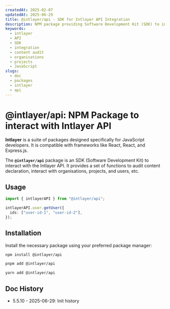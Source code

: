 ```yaml
---
createdAt: 2025-02-07
updatedAt: 2025-06-29
title: @intlayer/api - SDK for Intlayer API Integration
description: NPM package providing Software Development Kit (SDK) to interact with Intlayer API for content auditing, organisations, projects, and user management.
keywords:
  - intlayer
  - API
  - SDK
  - integration
  - content audit
  - organisations
  - projects
  - JavaScript
slugs:
  - doc
  - packages
  - intlayer
  - api
---
```


# @intlayer/api: NPM Package to interact with Intlayer API

**Intlayer** is a suite of packages designed specifically for JavaScript developers. It is compatible with frameworks like React, React, and Express.js.

The **`@intlayer/api`** package is an SDK (Software Development Kit) to interact with the Intlayer API. It provides a set of functions to audit content declaration, interact with organisations, projects, and users, etc.

## Usage

```ts
import { intlayerAPI } from "@intlayer/api";

intlayerAPI.user.getUser({
  ids: ["user-id-1", "user-id-2"],
});
```

## Installation

Install the necessary package using your preferred package manager:

```bash packageManager="npm"
npm install @intlayer/api
```

```bash packageManager="pnpm"
pnpm add @intlayer/api
```

```bash packageManager="yarn"
yarn add @intlayer/api
```

## Doc History

- 5.5.10 - 2025-06-29: Init history
